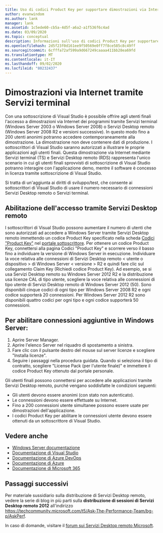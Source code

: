 ```yaml
---
title: Uso di codici Product Key per supportare dimostrazioni via Internet tramite Servizi terminal | Microsoft Docs
author: evanwindom
ms.author: lank
manager: lank
ms.assetid: 1c5ede60-cb5a-4d5f-a6a2-a1f536f6c4ad
ms.date: 03/09/2020
ms.topic: conceptual
description: Informazioni sull'uso di codici Product Key per supportare dimostrazioni via Internet tramite Servizi terminal e abilitare l'accesso tramite Servizi Desktop remoto
ms.openlocfilehash: 2d5f23f0d161ee9f50569e0ff7f8ce585c8c49ff
ms.sourcegitcommit: 6cfffa72af599a9d667249caaaa411bb28ea69fd
ms.translationtype: MT
ms.contentlocale: it-IT
ms.lasthandoff: 09/02/2020
ms.locfileid: "80232437"
---
```

# <a name="internet-demonstrations-via-terminal-services"></a>Dimostrazioni via Internet tramite Servizi terminal
Con una sottoscrizione di Visual Studio è possibile offrire agli utenti finali l'accesso a dimostrazioni via Internet dei programmi tramite Servizi terminal (Windows Server 2003 o Windows Server 2008) o Servizi Desktop remoto (Windows Server 2008 R2 e versioni successive). In questo modo fino a 200 utenti anonimi potranno accedere contemporaneamente alla dimostrazione. La dimostrazione non deve contenere dati di produzione. I sottoscrittori di Visual Studio saranno autorizzati a illustrare le proprie applicazioni agli utenti finali. Questa dimostrazione via Internet mediante Servizi terminal (TS) e Servizi Desktop remoto (RDS) rappresenta l'unico scenario in cui gli utenti finali sprovvisti di sottoscrizione di Visual Studio potranno interagire con l'applicazione demo, mentre il software è concesso in licenza tramite sottoscrizione di Visual Studio.

Si tratta di un'aggiunta ai diritti di sviluppo/test, che consente ai sottoscrittori di Visual Studio di usare il numero necessario di connessioni Servizi Desktop remoto o Servizi terminal.

## <a name="enabling-rds-access"></a>Abilitazione dell'accesso tramite Servizi Desktop remoto
I sottoscrittori di Visual Studio possono aumentare il numero di utenti che sono autorizzati ad accedere a Windows Server tramite Servizi Desktop remoto immettendo un codice Product Key specificato nella scheda [Codici "Product Key"](https://my.visualstudio.com/productkeys?wt.mc_id=o~msft~docs) nel [portale sottoscrittore](https://my.visualstudio.com?wt.mc_id=o~msft~docs). Per ottenere un codice Product Key, connettersi alla pagina Codici "Product Key" e scorrere verso il basso fino a individuare la versione di Windows Server in esecuzione. Individuare la voce relativa alle connessioni di Servizi Desktop remoto < utente o dispositivo > di Windows Server < versione > R2 e quindi fare clic sul collegamento Claim Key (Richiedi codice Product Key). Ad esempio, se si usa Servizi Desktop remoto su Windows Server 2012 R2 e la distribuzione usa licenze CAL di tipo utente, scegliere la voce relativa alle connessioni di tipo utente di Servizi Desktop remoto di Windows Server 2012 (50).
Sono disponibili cinque codici di ogni tipo per Windows Server 2008 R2 e ogni codice supporterà 20 connessioni. Per Windows Server 2012 R2 sono disponibili quattro codici per ogni tipo e ogni codice supporterà 50 connessioni.

## <a name="to-enable-additional-connections-in-windows-server"></a>Per abilitare connessioni aggiuntive in Windows Server:
1. Aprire Server Manager.
2. Aprire l'elenco Server nel riquadro di spostamento a sinistra.
3. Fare clic con il pulsante destro del mouse sul server licenze e scegliere "Installa licenze".
4. Seguire i passaggi nella procedura guidata.  Quando si seleziona il tipo di contratto, scegliere "License Pack (per l'utente finale)" e immettere il codice Product Key ottenuto dal portale personale.

Gli utenti finali possono connettersi per accedere alle applicazioni tramite Servizi Desktop remoto, purché vengano soddisfatte le condizioni seguenti:
- Gli utenti devono essere anonimi (con stato non autenticato).
- Le connessioni devono essere effettuate su Internet.
- Fino a 200 connessioni utente simultanee possono essere usate per dimostrazioni dell'applicazione.
- I codici Product Key per abilitare le connessioni utente devono essere ottenuti da un sottoscrittore di Visual Studio.

## <a name="see-also"></a>Vedere anche
- [Windows Server documentazione](https://docs.microsoft.com/windows-server/)
- [Documentazione di Visual Studio](https://docs.microsoft.com/visualstudio/)
- [Documentazione di Azure DevOps](https://docs.microsoft.com/azure/devops/)
- [Documentazione di Azure](https://docs.microsoft.com/azure/)
- [Documentazione di Microsoft 365](https://docs.microsoft.com/microsoft-365/)

## <a name="next-steps"></a>Passaggi successivi
Per materiale sussidiario sulla distribuzione di Servizi Desktop remoto, vedere la serie di blog in più parti sulla **distribuzione di sessioni di Servizi Desktop remoto 2012** all'indirizzo https://techcommunity.microsoft.com/t5/Ask-The-Performance-Team/bg-p/AskPerf. 

In caso di domande, visitare il [forum sui Servizi Desktop remoto Microsoft](https://social.technet.microsoft.com/Forums/windowsserver/home?forum=winserverTS).
